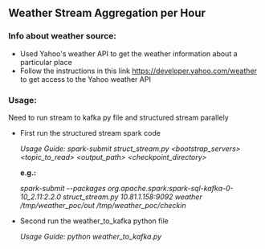 ## Weather Stream Aggregation per Hour

### Info about weather source:
 - Used Yahoo's weather API to get the weather information about a particular place 
 - Follow the instructions in this link https://developer.yahoo.com/weather to get access to the Yahoo weather API
 
### Usage:
Need to run stream to kafka py file and structured stream parallely
 - First run the structured stream spark code
   
   *Usage Guide: spark-submit struct_stream.py <bootstrap_servers> <topic_to_read> <output_path> <checkpoint_directory>*
   
   **e.g.:**
   
   *spark-submit --packages org.apache.spark:spark-sql-kafka-0-10_2.11:2.2.0 struct_stream.py 10.81.1.158:9092 weather /tmp/weather_poc/out /tmp/weather_poc/checkin*
 - Second run the weather_to_kafka python file
 
   *Usage Guide: python weather_to_kafka.py*
